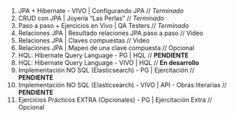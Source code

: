 1. JPA + Hibernate - VIVO | Configurando JPA // _Terminado_
2. CRUD con JPA |  Joyería “Las Perlas” // _Terminado_
3. Paso a paso + Ejercicios en Vivo | QA Testers // _Terminado_
4. Relaciones JPA | Resultado relaciones JPA paso a paso // Video
5. Relaciones JPA | Claves compuestas // Video
6. Relaciones JPA | Mapeo de una clave compuesta // Opcional
7. HQL: Hibernate Query Language - PG | HQL // **PENDIENTE**
8. HQL: Hibernate Query Language - VIVO | HQL // **En desarrollo**
9. Implementación NO SQL (Elasticsearch) - PG | Ejercitación // **PENDIENTE**
10. Implementación NO SQL (Elasticsearch) - VIVO |  API - Obras literarias // **PENDIENTE**
11. Ejercicios Prácticos EXTRA (Opcionales) - PG | Ejercitación Extra // Opcional
